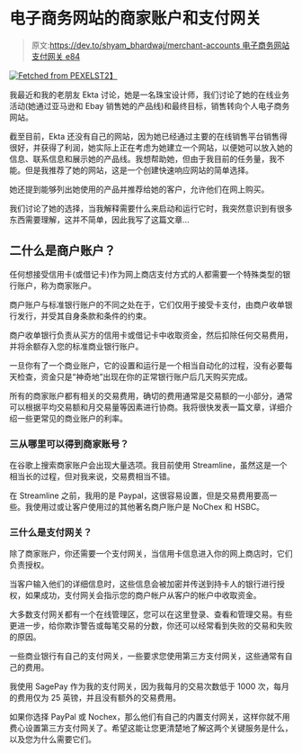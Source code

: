 # 电子商务网站的商家账户和支付网关

> 原文:[https://dev.to/shyam_bhardwaj/merchant-accounts 电子商务网站支付网关 e84](https://dev.to/shyam_bhardwaj/merchant-accounts--payment-gateways-for-ecommerce-websites-e84)

[![Fetched from PEXELS](../Images/5ddb46172c54093e1b2c4d7b52af0000.png)T2】](https://res.cloudinary.com/practicaldev/image/fetch/s--7iRB8K_O--/c_limit%2Cf_auto%2Cfl_progressive%2Cq_auto%2Cw_880/https://static.pexels.com/photos/45112/pexels-photo-45112.jpeg)

我最近和我的老朋友 Ekta 讨论，她是一名珠宝设计师，我们讨论了她的在线业务活动(她通过亚马逊和 Ebay 销售她的产品线)和最终目标，销售转向个人电子商务网站。

截至目前，Ekta 还没有自己的网站，因为她已经通过主要的在线销售平台销售得很好，并获得了利润，她实际上正在考虑为她建立一个网站，以便她可以放入她的信息、联系信息和展示她的产品线。我想帮助她，但由于我目前的任务量，我不能。但是我推荐了她的网站，这是一个创建快速响应网站的简单选择。

她还提到能够列出她使用的产品并推荐给她的客户，允许他们在网上购买。

我们讨论了她的选择，当我解释需要什么来启动和运行它时，我突然意识到有很多东西需要理解，这并不简单，因此我写了这篇文章…

## [](#two-what-is-a-merchant-account)二什么是商户账户？

任何想接受信用卡(或借记卡)作为网上商店支付方式的人都需要一个特殊类型的银行账户，称为商家账户。

商户账户与标准银行账户的不同之处在于，它们仅用于接受卡支付，由商户收单银行发行，并受其自身条款和条件的约束。

商户收单银行负责从买方的信用卡或借记卡中收取资金，然后扣除任何交易费用，并将余额存入您的标准商业银行账户。

一旦你有了一个商业账户，它的设置和运行是一个相当自动化的过程，没有必要每天检查，资金只是“神奇地”出现在你的正常银行账户后几天购买完成。

所有的商家账户都有相关的交易费用，确切的费用通常是交易额的一小部分，通常可以根据平均交易额和月交易量等因素进行协商。我将很快发表一篇文章，详细介绍一些更常见的商业账户的利率。

### [](#three-where-can-you-get-a-merchant-account-from)三从哪里可以得到商家账号？

在谷歌上搜索商家账户会出现大量选项。我目前使用 Streamline，虽然这是一个相当长的过程，但对我来说，交易费相当不错。

在 Streamline 之前，我用的是 Paypal，这很容易设置，但是交易费用要高一些。我使用过或让客户使用过的其他著名商户账户是 NoChex 和 HSBC。

### [](#three-what-is-a-payment-gateway)三什么是支付网关？

除了商家账户，你还需要一个支付网关，当信用卡信息进入你的网上商店时，它们负责授权。

当客户输入他们的详细信息时，这些信息会被加密并传送到持卡人的银行进行授权，如果成功，支付网关会指示您的商户帐户从客户的帐户中收取资金。

大多数支付网关都有一个在线管理区，您可以在这里登录、查看和管理交易。有些更进一步，给你欺诈警告或每笔交易的分数，你还可以经常看到失败的交易和失败的原因。

一些商业银行有自己的支付网关，一些要求您使用第三方支付网关，这些通常有自己的费用。

我使用 SagePay 作为我的支付网关，因为我每月的交易次数低于 1000 次，每月的费用仅为 25 英镑，并且没有额外的交易费用。

如果你选择 PayPal 或 Nochex，那么他们有自己的内置支付网关，这样你就不用费心设置第三方支付网关了。希望这能让您更清楚地了解这两个关键服务是什么，以及您为什么需要它们。